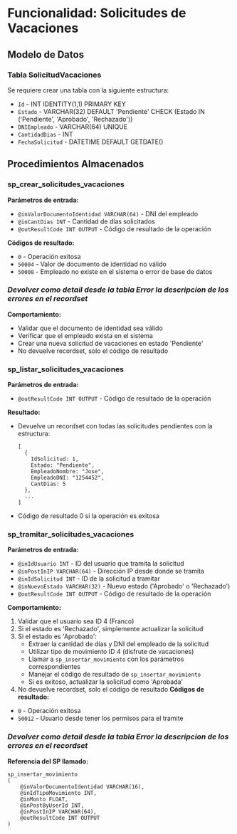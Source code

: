 # Funcionalidad: Solicitudes de Vacaciones

## Modelo de Datos

### Tabla SolicitudVacaciones

Se requiere crear una tabla con la siguiente estructura:

- `Id` - INT IDENTITY(1,1) PRIMARY KEY
- `Estado` - VARCHAR(32) DEFAULT 'Pendiente' CHECK (Estado IN ('Pendiente', 'Aprobado', 'Rechazado'))
- `DNIEmpleado` - VARCHAR(64) UNIQUE
- `CantidadDias` - INT
- `FechaSolicitud` - DATETIME DEFAULT GETDATE()

## Procedimientos Almacenados

### sp_crear_solicitudes_vacaciones

**Parámetros de entrada:**
- `@inValorDocumentoIdentidad VARCHAR(64)` - DNI del empleado
- `@inCantDias INT` - Cantidad de días solicitados
- `@outResultCode INT OUTPUT` - Código de resultado de la operación

**Códigos de resultado:**
- `0` - Operación exitosa
- `50004` - Valor de documento de identidad no válido
- `50008` - Empleado no existe en el sistema o error de base de datos
### *Devolver como detail  desde la tabla Error la descripcion de los errores en el recordset*

**Comportamiento:**
- Validar que el documento de identidad sea válido
- Verificar que el empleado exista en el sistema
- Crear una nueva solicitud de vacaciones en estado 'Pendiente'
- No devuelve recordset, solo el código de resultado

### sp_listar_solicitudes_vacaciones

**Parámetros de entrada:**
- `@outResultCode INT OUTPUT` - Código de resultado de la operación

**Resultado:**
- Devuelve un recordset con todas las solicitudes pendientes con la estructura:
  ```
  [
    {
      IdSolicitud: 1,
      Estado: "Pendiente",
      EmpleadoNombre: "Jose",
      EmpleadoDNI: "1254452",
      CantDias: 5
    },
    ...
  ]
  ```
- Código de resultado 0 si la operación es exitosa

### sp_tramitar_solicitudes_vacaciones

**Parámetros de entrada:**
- `@inIdUsuario INT` - ID del usuario que tramita la solicitud
- `@inPostInIP VARCHAR(64)` - Dirección IP desde donde se tramita
- `@inIdSolicitud INT` - ID de la solicitud a tramitar
- `@inNuevoEstado VARCHAR(32)` - Nuevo estado ('Aprobado' o 'Rechazado')
- `@outResultCode INT OUTPUT` - Código de resultado de la operación

**Comportamiento:**
1. Validar que el usuario sea ID 4 (Franco)
2. Si el estado es 'Rechazado', simplemente actualizar la solicitud
3. Si el estado es 'Aprobado':
   - Extraer la cantidad de días y DNI del empleado de la solicitud
   - Utilizar tipo de movimiento ID 4 (disfrute de vacaciones)
   - Llamar a `sp_insertar_movimiento` con los parámetros correspondientes
   - Manejar el código de resultado de `sp_insertar_movimiento`
   - Si es exitoso, actualizar la solicitud como 'Aprobada'
4. No devuelve recordset, solo el código de resultado
**Códigos de resultado:**
- `0` - Operación exitosa
- `50012` - Usuario desde tener los permisos para el tramite
### *Devolver como detail  desde la tabla Error la descripcion de los errores en el recordset*
**Referencia del SP llamado:**
```
sp_insertar_movimiento
(
    @inValorDocumentoIdentidad VARCHAR(16),
    @inIdTipoMovimiento INT,
    @inMonto FLOAT,
    @inPostByUserId INT,
    @inPostInIP VARCHAR(64),
    @outResultCode INT OUTPUT
)
```

